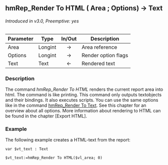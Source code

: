 ## hmRep_Render To HTML ( Area ; Options) → Text
###### Introduced in v3.0, Preemptive: yes

|Parameter|Type|In/Out|Description
|---|---|:---:|---
|Area|Longint|→|Area reference
|Options|Longint|→|Render option flags
|Text|Text|←|Rendered text

### Description
The command *hmRep_Render To HTML* renders the current report area into html. The command is like printing. This command only outputs textobjects and their bindings. It also executes scripts.
You can use the same options like in the command [hmRep_Render To Text](hmRep_RenderToText.md). See this chapter for an overview about all options.
More information about rendering to HTML can be found in the chapter [Export HTML].

### Example
The following example creates a HTML-text from the report:

```4d
var $vt_text : Text

$vt_text:=hmRep_Render To HTML($vl_area; 0)
 ```
